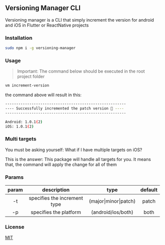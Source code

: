 ## Versioning Manager CLI

Versioning manager is a CLI that simply increment the version for android and iOS in Flutter or ReactNative projects

### Installation

```bash
sudo npm i -g versioning-manager
```

### Usage

> Important: The command below should be executed in the root project folder

```bash
vm increment-version
```

the command above will result in this:

```bash
-------------------------------------------------------
---- Successfully incremented the patch version 🎉 ----
-------------------------------------------------------

Android: 1.0.1(2)
iOS: 1.0.1(2)
```

### Multi targets

You must be asking yourself:
What if I have multiple targets on iOS?

This is the answer:
This package will handle all targets for you. It means that, the command will apply the change for all of them

### Params

| param |         description          |         type          | default |
| :---: | :--------------------------: | :-------------------: | :-----: |
|  -t   | specifies the increment type | (major\|minor\|patch) |  patch  |
|  -p   |    specifies the platform    | (android\/ios\/both)  |  both   |

### License

[MIT](https://choosealicense.com/licenses/mit/)
